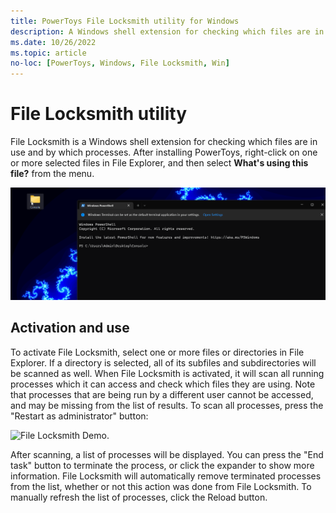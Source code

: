 ```yaml
---
title: PowerToys File Locksmith utility for Windows
description: A Windows shell extension for checking which files are in use and by which processes.
ms.date: 10/26/2022
ms.topic: article
no-loc: [PowerToys, Windows, File Locksmith, Win]
---
```


# File Locksmith utility

File Locksmith is a Windows shell extension for checking which files are in use and by which processes. After installing PowerToys, right-click on one or more selected files in File Explorer, and then select **What's using this file?** from the menu.

![File Locksmith Demo.](../images/powertoys-file-locksmith.gif)

## Activation and use

To activate File Locksmith, select one or more files or directories in File Explorer. If a directory is selected, all of its subfiles and subdirectories will be scanned as well. When File Locksmith is activated, it will scan all running processes which it can access and check which files they are using. Note that processes that are being run by a different user cannot be accessed, and may be missing from the list of results. To scan all processes, press the "Restart as administrator" button:

![File Locksmith Demo.](../images/powertoys-file-locksmith-restart-as-admin.gif)

After scanning, a list of processes will be displayed. You can press the "End task" button to terminate the process, or click the expander to show more information.
File Locksmith will automatically remove terminated processes from the list, whether or not this action was done from File Locksmith. To manually refresh the list of processes, click the Reload button.
